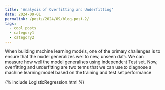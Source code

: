 ```yaml
---
title: 'Analysis of Overfitting and Underfitting'
date: 2024-09-01
permalink: /posts/2024/09/blog-post-2/
tags:
  - cool posts
  - category1
  - category2
---
```


When building machine learning models, one of the primary challenges is to ensure that the model generalizes well to new, unseen data. We can measure how well the model generalises using independent Test set. Now, overfitting and underfitting are two terms that we can use to diagnose a machine learning model based on the training and test set performance

<div class="included-content">
  {% include LogisticRegression.html %}
</div>